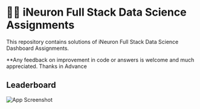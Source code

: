 # 👨‍💻 iNeuron Full Stack Data Science Assignments


This repository contains solutions of iNeuron Full Stack Data Science Dashboard Assignments.



**Any feedback on improvement in code or answers is welcome and much appreciated. Thanks in Advance



## Leaderboard

![App Screenshot](https://i.imgur.com/2N8YlVX.jpg)

